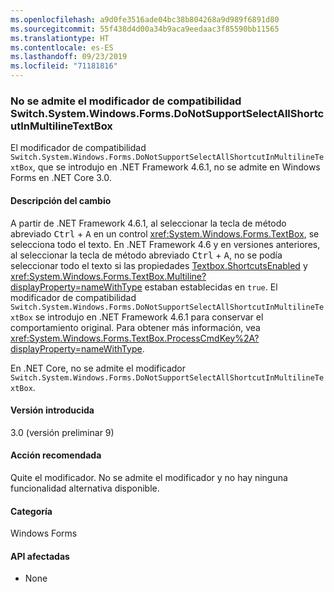 ```yaml
---
ms.openlocfilehash: a9d0fe3516ade04bc38b804268a9d989f6891d80
ms.sourcegitcommit: 55f438d4d00a34b9aca9eedaac3f85590bb11565
ms.translationtype: HT
ms.contentlocale: es-ES
ms.lasthandoff: 09/23/2019
ms.locfileid: "71181816"
---
```

### <a name="switchsystemwindowsformsdonotsupportselectallshortcutinmultilinetextbox-compatibility-switch-not-supported"></a>No se admite el modificador de compatibilidad Switch.System.Windows.Forms.DoNotSupportSelectAllShortcutInMultilineTextBox

El modificador de compatibilidad `Switch.System.Windows.Forms.DoNotSupportSelectAllShortcutInMultilineTextBox`, que se introdujo en .NET Framework 4.6.1, no se admite en Windows Forms en .NET Core 3.0.

#### <a name="change-description"></a>Descripción del cambio

A partir de .NET Framework 4.6.1, al seleccionar la tecla de método abreviado <kbd>Ctrl</kbd> + <kbd>A</kbd> en un control <xref:System.Windows.Forms.TextBox>, se selecciona todo el texto. En .NET Framework 4.6 y en versiones anteriores, al seleccionar la tecla de método abreviado <kbd>Ctrl</kbd> + <kbd>A</kbd>, no se podía seleccionar todo el texto si las propiedades [Textbox.ShortcutsEnabled](xref:System.Windows.Forms.TextBoxBase.ShortcutsEnabled) y <xref:System.Windows.Forms.TextBox.Multiline?displayProperty=nameWithType> estaban establecidas en `true`. El modificador de compatibilidad `Switch.System.Windows.Forms.DoNotSupportSelectAllShortcutInMultilineTextBox` se introdujo en .NET Framework 4.6.1 para conservar el comportamiento original. Para obtener más información, vea <xref:System.Windows.Forms.TextBox.ProcessCmdKey%2A?displayProperty=nameWithType>.

En .NET Core, no se admite el modificador `Switch.System.Windows.Forms.DoNotSupportSelectAllShortcutInMultilineTextBox`.

#### <a name="version-introduced"></a>Versión introducida

3.0 (versión preliminar 9)

#### <a name="recommended-action"></a>Acción recomendada

Quite el modificador. No se admite el modificador y no hay ninguna funcionalidad alternativa disponible.

#### <a name="category"></a>Categoría

Windows Forms

#### <a name="affected-apis"></a>API afectadas

- None

<!-- 

### Affected APIs

- Not detectable via API analysis

-->
